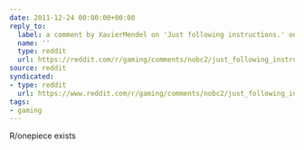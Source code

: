 ```yaml
---
date: 2011-12-24 00:00:00+00:00
reply_to:
  label: a comment by XavierMendel on 'Just following instructions.' on /r/gaming
  name: ''
  type: reddit
  url: https://reddit.com/r/gaming/comments/nobc2/just_following_instructions/c3arzik/
source: reddit
syndicated:
- type: reddit
  url: https://www.reddit.com/r/gaming/comments/nobc2/just_following_instructions/c3as0sl/
tags:
- gaming
---
```


R/onepiece exists